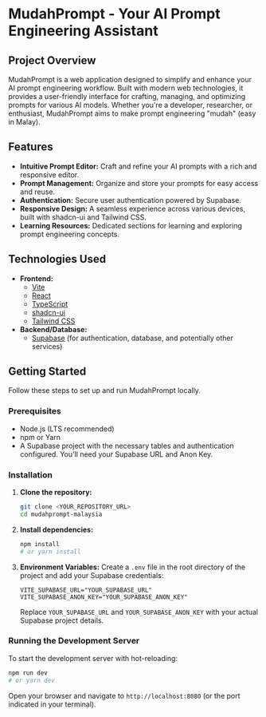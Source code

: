 # MudahPrompt - Your AI Prompt Engineering Assistant

## Project Overview

MudahPrompt is a web application designed to simplify and enhance your AI prompt engineering workflow. Built with modern web technologies, it provides a user-friendly interface for crafting, managing, and optimizing prompts for various AI models. Whether you're a developer, researcher, or enthusiast, MudahPrompt aims to make prompt engineering "mudah" (easy in Malay).

## Features

*   **Intuitive Prompt Editor:** Craft and refine your AI prompts with a rich and responsive editor.
*   **Prompt Management:** Organize and store your prompts for easy access and reuse.
*   **Authentication:** Secure user authentication powered by Supabase.
*   **Responsive Design:** A seamless experience across various devices, built with shadcn-ui and Tailwind CSS.
*   **Learning Resources:** Dedicated sections for learning and exploring prompt engineering concepts.

## Technologies Used

*   **Frontend:**
    *   [Vite](https://vitejs.dev/)
    *   [React](https://react.dev/)
    *   [TypeScript](https://www.typescriptlang.org/)
    *   [shadcn-ui](https://ui.shadcn.com/)
    *   [Tailwind CSS](https://tailwindcss.com/)
*   **Backend/Database:**
    *   [Supabase](https://supabase.com/) (for authentication, database, and potentially other services)

## Getting Started

Follow these steps to set up and run MudahPrompt locally.

### Prerequisites

*   Node.js (LTS recommended)
*   npm or Yarn
*   A Supabase project with the necessary tables and authentication configured. You'll need your Supabase URL and Anon Key.

### Installation

1.  **Clone the repository:**
    ```sh
    git clone <YOUR_REPOSITORY_URL>
    cd mudahprompt-malaysia
    ```
2.  **Install dependencies:**
    ```sh
    npm install
    # or yarn install
    ```
3.  **Environment Variables:**
    Create a `.env` file in the root directory of the project and add your Supabase credentials:
    ```
    VITE_SUPABASE_URL="YOUR_SUPABASE_URL"
    VITE_SUPABASE_ANON_KEY="YOUR_SUPABASE_ANON_KEY"
    ```
    Replace `YOUR_SUPABASE_URL` and `YOUR_SUPABASE_ANON_KEY` with your actual Supabase project details.

### Running the Development Server

To start the development server with hot-reloading:

```sh
npm run dev
# or yarn dev
```

Open your browser and navigate to `http://localhost:8080` (or the port indicated in your terminal).
